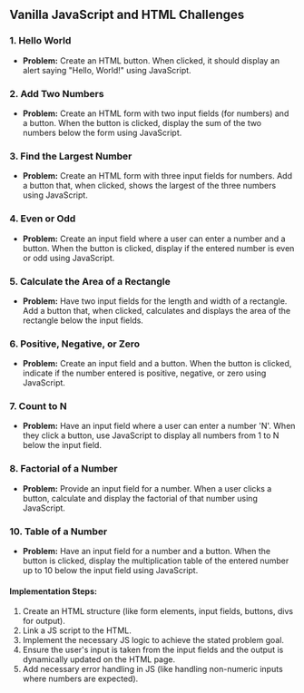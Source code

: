 ## Vanilla JavaScript and HTML Challenges

### 1. Hello World
- **Problem:** Create an HTML button. When clicked, it should display an alert saying "Hello, World!" using JavaScript.

### 2. Add Two Numbers
- **Problem:** Create an HTML form with two input fields (for numbers) and a button. When the button is clicked, display the sum of the two numbers below the form using JavaScript.

### 3. Find the Largest Number
- **Problem:** Create an HTML form with three input fields for numbers. Add a button that, when clicked, shows the largest of the three numbers using JavaScript.

### 4. Even or Odd
- **Problem:** Create an input field where a user can enter a number and a button. When the button is clicked, display if the entered number is even or odd using JavaScript.

### 5. Calculate the Area of a Rectangle
- **Problem:** Have two input fields for the length and width of a rectangle. Add a button that, when clicked, calculates and displays the area of the rectangle below the input fields.

### 6. Positive, Negative, or Zero
- **Problem:** Create an input field and a button. When the button is clicked, indicate if the number entered is positive, negative, or zero using JavaScript.

### 7. Count to N
- **Problem:** Have an input field where a user can enter a number 'N'. When they click a button, use JavaScript to display all numbers from 1 to N below the input field.

### 8. Factorial of a Number
- **Problem:** Provide an input field for a number. When a user clicks a button, calculate and display the factorial of that number using JavaScript.

<!-- ### 9. Swap Two Numbers
- **Problem:** Create two input fields for numbers and a button. When the button is clicked, use JavaScript to swap the values in the two input fields without reloading the page. -->

### 10. Table of a Number
- **Problem:** Have an input field for a number and a button. When the button is clicked, display the multiplication table of the entered number up to 10 below the input field using JavaScript.

#### Implementation Steps:
1. Create an HTML structure (like form elements, input fields, buttons, divs for output).
2. Link a JS script to the HTML.
3. Implement the necessary JS logic to achieve the stated problem goal.
4. Ensure the user's input is taken from the input fields and the output is dynamically updated on the HTML page.
5. Add necessary error handling in JS (like handling non-numeric inputs where numbers are expected).
